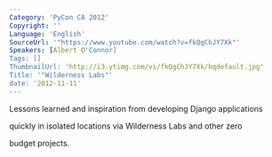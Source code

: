 ```yaml
---
Category: 'PyCon CA 2012'
Copyright: ''
Language: 'English'
SourceUrl: '"https://www.youtube.com/watch?v=fkQgChJY7Xk"'
Speakers: [Albert O'Connor]
Tags: []
ThumbnailUrl: 'http://i3.ytimg.com/vi/fkQgChJY7Xk/hqdefault.jpg'
Title: '"Wilderness Labs"'
date: '2012-11-11'
---
```

Lessons learned and inspiration from developing Django applications

quickly in isolated locations via Wilderness Labs and other zero

budget projects.

